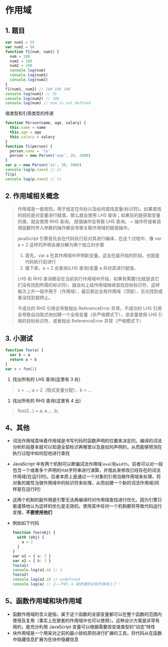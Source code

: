 # 作用域

## 1. 题目

```javascript
var num1 = 55
var num2 = 66
function f1(num, num1) {
  num = 100
  num1 = 100
  num2 = 100
  console.log(num)
  console.log(num1)
  console.log(num2)
}
f1(num1, num2) // 100 100 100
console.log(num1) // 55
console.log(num2) // 100
console.log(num) // num is not defined
```

值类型和引用类型的传递

```js
function Person(name, age, salary) {
  this.name = name
  this.age = age
  this.salary = salary
}
function f1(person) {
  person.name = 'ls'
  person = new Person('xxx', 20, 2000)
}
var p = new Person('zs', 30, 3000)
console.log(p.name) // zs
f1(p)
console.log(p.name) // ls
```

## 2. 作用域相关概念

> 作用域是一套规则，用于规定在何处以及如何查找变量(标识符)。如果查找的目的是对变量进行赋值，那么就会使用 LHS 查询；如果目的是获取变量的值，就会使用 RHS 查询。
> 赋值操作会导致 LHS 查询。 = 操作符或者调用函数时传入参数的操作都会导致关联作用域的赋值操作。
>
> javaScript 引擎首先会在代码执行前对其进行编译，在这个过程中，像 var a = 2 这样的声明会被分解为两个独立的步骤
>
> 1. 首先，var a 在其作用域中声明新变量。这会在最开始的阶段，也就是代码执行前进行
> 2. 接下来，a = 2 会查询(LHS 查询)变量 a 并对其进行赋值。
>
> LHS 和 RHS 查询都会在当前执行作用域中开始，如果有需要(也就是说它们没有找到所需的标识符)，就会向上级作用域继续查找目标标识符，这样每次上升一级作用于（作用域），最后抵达全局作用域（顶层），无论找到或者没找到就停止。
>
> 不成功的 RHS 引用会导致抛出 ReferenceError 异常。不成功的 LHS 引用会导致自动隐式地创建一个全局变量（非严格模式下），该变量使用 LHS 引用的目标标识符，或者抛出 ReferenceError 异常（严格模式下）

## 3. 小测试

```javascript
function foo(a) {
  var b = a
  return a + b
}
var c = foo(2)
```

1. 找出所有的 LHS 查询(这里有 3 处)

> c = ...; a = 2（隐式变量分配）、b = ...

2. 找出所有的 RHS 查询(这里有 4 出)

> foo(2...) = a; a..; ..b;

## 4、其他

- 词法作用域意味着作用域是书写代码时函数声明的位置来决定的。编译的词法分析阶段基本就可以知道全部标识再哪里以及是如何声明的，从而能够预测在执行过程中如何怼他进行查找

- JavaScript 中有两个机制可以欺骗词法作用域:`eval`和`width`。前者可以对一段包含一个或者多个声明的`代码`字符串进行演算，并借此来修改已经存在的词法作用域(在运行时)。后者本质上是通过一个对象的引用当做作用域来处理，将对象的属性当做作用域中的标识符来处理，从而创建一个新的词法作用域(同样是在运行时)

- 这两个机制的副作用是引擎无法再编译时对作用域查找进行优化，因为引擎只能谨慎地认为这样的优化是无效的。使用其中任何一个机制都将导致代码运行变慢，**不要使用他们**

- 例如如下代码

  ```javascript
  function foo(obj) {
    with (obj) {
      a = 2
    }
  }
  var o1 = { a: 3 }
  var o2 = { b: 3 }
  foo(o1)
  console.log(o1.a) // 2
  foo(o2)
  console.log(o2.a) // undefined
  console.log(a) // 2——不好，a 被泄漏到全局作用域上了！
  ```

## 5、函数作用域和块作用域

- 函数作用域的含义是指，属于这个函数的全部变量都可以在整个函数的范围内使用及复用（事实上在嵌套的作用域中也可以使用）。这种设计方案是非常有用的，能充分利用 JavaScript 变量可以根据需要改变值类型的“动态”特性
- 块作用域是一个用来对之前的最小授权原则进行扩展的工具，将代码从在函数中隐藏信息扩展为在块中隐藏信息
